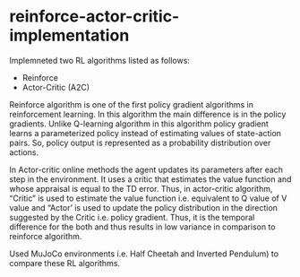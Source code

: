 # reinforce-actor-critic-implementation

Implemneted two RL algorithms listed as follows:

-	Reinforce
-	Actor-Critic (A2C)

Reinforce algorithm is one of the first policy gradient algorithms in reinforcement learning. 
In this algorithm the main difference is in the policy gradients. 
Unlike Q-learning algorithm in this algorithm policy gradient learns a parameterized policy instead of estimating values of state-action pairs. 
So, policy output is represented as a probability distribution over actions.

In Actor-critic online methods the agent updates its parameters after each step in the environment. 
It uses a critic that estimates the value function and whose appraisal is equal to the TD error. 
Thus, in actor-critic algorithm, “Critic” is used to estimate the value function i.e. equivalent 
to Q value of V value and “Actor’ is used to update the policy distribution in the direction suggested 
by the Critic i.e. policy gradient. Thus, it is the temporal difference for the both and thus results in 
low variance in comparison to reinforce algorithm. 

Used MuJoCo environments i.e. Half Cheetah and Inverted Pendulum) to compare these RL algorithms.

